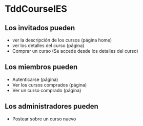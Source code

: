 # TddCourseIES

## Los invitados pueden 
* ver la descripción de los cursos (página home)
* ver los detalles del curso (página)
* Comprar un curso (Se accede desde los detalles del curso)

## Los miembros pueden
* Autenticarse (página)
* Ver los cursos comprados (página)
* Ver un curso comprado (página)

## Los administradores pueden
* Postear sobre un curso nuevo


